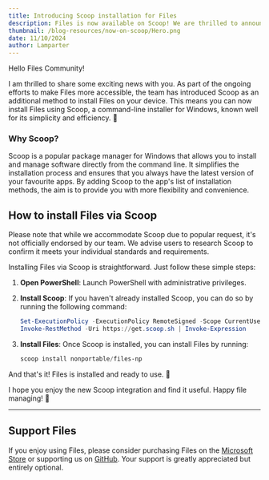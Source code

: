 ```yaml
---
title: Introducing Scoop installation for Files
description: Files is now available on Scoop! We are thrilled to announce that Files can now be easily installed via Scoop.
thumbnail: /blog-resources/now-on-scoop/Hero.png
date: 11/10/2024
author: Lamparter
---
```


<script>
  import { InfoBar } from "fluent-svelte";
</script>

Hello Files Community!

I am thrilled to share some exciting news with you. As part of the ongoing efforts to make Files more accessible, the team has introduced Scoop as an additional method to install Files on your device.
This means you can now install Files using Scoop, a command-line installer for Windows, known well for its simplicity and efficiency. 🚀

### Why Scoop?

Scoop is a popular package manager for Windows that allows you to install and manage software directly from the command line. It simplifies the installation process and ensures that you always have the latest version of your favourite apps.
By adding Scoop to the app's list of installation methods, the aim is to provide you with more flexibility and convenience.

## How to install Files via Scoop

<InfoBar severity="information">
  Please note that while we accommodate Scoop due to popular request, it's not officially endorsed by our team. We advise users to research Scoop to confirm it meets your individual standards and requirements.
</InfoBar>

Installing Files via Scoop is straightforward. Just follow these simple steps:

1. **Open PowerShell**: Launch PowerShell with administrative privileges.
2. **Install Scoop**: If you haven't already installed Scoop, you can do so by running the following command:

   ```powershell
   Set-ExecutionPolicy -ExecutionPolicy RemoteSigned -Scope CurrentUser
   Invoke-RestMethod -Uri https://get.scoop.sh | Invoke-Expression
   ```

3. **Install Files**: Once Scoop is installed, you can install Files by running:

   ```powershell
   scoop install nonportable/files-np
   ```

And that's it! Files is installed and ready to use. 🎉

I hope you enjoy the new Scoop integration and find it useful. Happy file managing! 🙂

---

## Support Files

If you enjoy using Files, please consider purchasing Files on the [Microsoft Store](ms-windows-store://pdp/?ProductId=9nghp3dx8hdx&cid=FilesWebsite) or supporting us on [GitHub](https://github.com/sponsors/yaira2). Your support is greatly appreciated but entirely optional.
